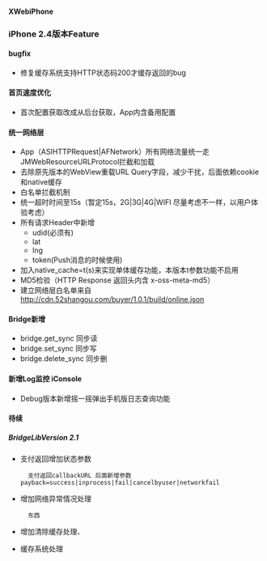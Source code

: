 #### XWebiPhone

### iPhone 2.4版本Feature

#### bugfix
* 修复缓存系统支持HTTP状态码200才缓存返回的bug

#### 首页速度优化
* 首次配置获取改成从后台获取，App内含备用配置

#### 统一网络层
* App（ASIHTTPRequest|AFNetwork）所有网络流量统一走JMWebResourceURLProtocol拦截和加载
* 去除原先版本的WebView重载URL Query字段，减少干扰，后面依赖cookie和native缓存
* 白名单拦截机制
* 统一超时时间至15s（暂定15s，2G|3G|4G|WIFI 尽量考虑不一样，以用户体验考虑）
* 所有请求Header中新增
	* udid(必须有)
	* lat
	* lng
	* token(Push消息的时候使用)
* 加入native_cache=t(s)来实现单体缓存功能，本版本t参数功能不启用
* MD5检验（HTTP Response 返回头内含 x-oss-meta-md5）
* 建立网络层白名单来自 http://cdn.52shangou.com/buyer/1.0.1/build/online.json

#### Bridge新增
* bridge.get_sync 同步读
* bridge.set_sync 同步写
* bridge.delete_sync 同步删

#### 新增Log监控	iConsole
* Debug版本新增摇一摇弹出手机版日志查询功能

#### 待续


##### BridgeLibVersion 2.1
* 支付返回增加状态参数
	
		支付返回callbackURL 后面新增参数 payback=success|inprocess|fail|cancelbyuser|networkfail
	
* 增加网络异常情况处理
		
		东西
		
* 增加清除缓存处理、
* 缓存系统处理

